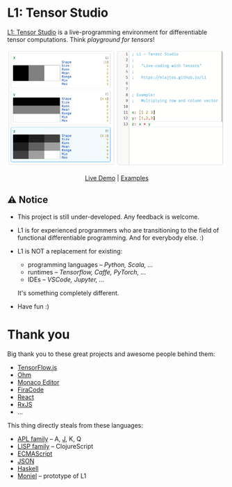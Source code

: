 # L1: Tensor Studio

[L1: Tensor Studio](https://mlajtos.github.io/L1/latest/) is a live-programming environment for differentiable tensor computations. Think *playground for tensors*!

[![Screenshot](Screenshot.png)](https://mlajtos.github.io/L1/latest/)

<p align="center"><a href="https://mlajtos.github.io/L1/latest/">Live Demo</a> | <a href="https://github.com/mlajtos/L1/tree/master/src/gallery">Examples</a></p>

## ⚠️ Notice

- This project is still under-developed. Any feedback is welcome.

- L1 is for experienced programmers who are transitioning to the field of functional differentiable programming. And for everybody else. :)

- L1 is NOT a replacement for existing:
    - programming languages – *Python, Scala, ...*
    - runtimes – *Tensorflow, Caffe, PyTorch, ...*
    - IDEs – *VSCode, Jupyter, ...*

    It's something completely different.

- Have fun :) 

# Thank you

Big thank you to these great projects and awesome people behind them:
- [TensorFlow.js](https://github.com/tensorflow/tfjs)
- [Ohm](https://github.com/harc/ohm)
- [Monaco Editor](https://github.com/Microsoft/monaco-editor)
- [FiraCode](https://github.com/tonsky/FiraCode)
- [React](https://github.com/facebook/react)
- [RxJS](https://github.com/Reactive-Extensions/RxJS)
- ...

This thing directly steals from these languages:
- [APL family](https://en.wikipedia.org/wiki/APL_(programming_language)) – A, [J](https://en.wikipedia.org/wiki/J_(programming_language)), K, Q
- [LISP family](https://en.wikipedia.org/wiki/Lisp_(programming_language)) – ClojureScript
- [ECMAScript](https://en.wikipedia.org/wiki/JavaScript)
- [JSON](https://www.json.org/)
- [Haskell](https://en.wikipedia.org/wiki/Haskell_(programming_language))
- [Moniel](https://github.com/mlajtos/moniel) – prototype of L1